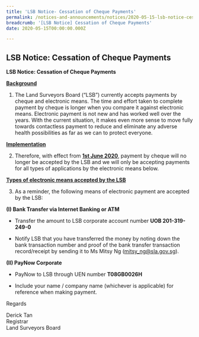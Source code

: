 ```yaml
---
title: 'LSB Notice- Cessation of Cheque Payments'
permalink: /notices-and-announcements/notices/2020-05-15-lsb-notice-cessation-cheque-payments/
breadcrumb: '[LSB Notice] Cessation of Cheque Payments'
date: 2020-05-15T00:00:00.000Z

---
```



## LSB Notice: Cessation of Cheque Payments

**LSB Notice:  Cessation of Cheque Payments**

<u><b>Background</b></u>


1) The Land Surveyors Board (“LSB”) currently accepts payments by cheque and electronic means. The time and effort taken to complete payment by cheque is longer when you compare it against electronic means. Electronic payment is not new and has worked well over the years. With the current situation, it makes even more sense to move fully towards contactless payment to reduce and eliminate any adverse health possibilities as far as we can to protect everyone. 

<u><b>Implementation</b></u>

2) Therefore, with effect from <u><b>1st June 2020</b></u>, payment by cheque will no longer be accepted by the LSB and we will only be accepting payments for all types of applications by the electronic means below.

<u><b>Types of electronic means accepted by the LSB</b></u>

3) As a reminder, the following means of electronic payment are accepted by the LSB:

  **(I) Bank Transfer via Internet Banking or ATM**
* Transfer the amount to LSB corporate account number **UOB 201-319-249-0**

* Notify LSB that you have transferred the money by noting down the bank transaction number and proof of the bank transfer transaction record/receipt by sending it to Ms Mitsy Ng (mitsy_ng@sla.gov.sg).

 **(II) PayNow Corporate**
* PayNow to LSB through UEN number **T08GB0026H**

* Include your name / company name (whichever is applicable) for reference when making payment.



Regards<br>

Derick Tan<br>Registrar<br>Land Surveyors Board  
